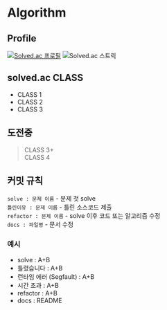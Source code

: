 # Algorithm

## Profile
[![Solved.ac 프로필](http://mazassumnida.wtf/api/v2/generate_badge?boj=mhw0502)](https://solved.ac/mhw0502)
![Solved.ac 스트릭](http://mazandi.herokuapp.com/api?handle=mhw0502&theme=warm)

## solved.ac CLASS

- CLASS 1  
- CLASS 2
- CLASS 3  
  
## 도전중
> CLASS 3+  
> CLASS 4

## 커밋 규칙

`solve : 문제 이름` - 문제 첫 solve  
`틀린이유 : 문제 이름` - 틀린 소스코드 제출  
`refactor : 문제 이름` - solve 이후 코드 또는 알고리즘 수정  
`docs : 파일명` - 문서 수정

### 예시

-   solve : A+B
-   틀렸습니다 : A+B
-   런타임 에러 (Segfault) : A+B
-   시간 초과 : A+B
-   refactor : A+B
-   docs : README
